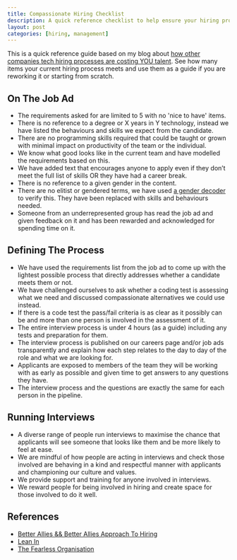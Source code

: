 ```yaml
---
title: Compassionate Hiring Checklist
description: A quick reference checklist to help ensure your hiring process sets the candidates and your company up for success.
layout: post
categories: [hiring, management]
---
```

This is a quick reference guide based on my blog about [how other companies tech hiring processes are costing YOU talent](https://outragedpinkracoon.com/2021/04/27/other-companies-hiring-processes-are-costing-you-talent.html). See how many items your current hiring process meets and use them as a guide if you are reworking it or starting from scratch.

## On The Job Ad
- The requirements asked for are limited to 5 with no 'nice to have' items.
- There is no reference to a degree or X years in Y technology, instead we have listed the behaviours and skills we expect from the candidate.
- There are no programming skills required that could be taught or grown with minimal impact on productivity of the team or the individual.
- We know what good looks like in the current team and have modelled the requirements based on this.
- We have added text that encourages anyone to apply even if they don’t meet the full list of skills OR they have had a career break.
- There is no reference to a given gender in the content.
- There are no elitist or gendered terms, we have used [a gender decoder](http://gender-decoder.katmatfield.com/) to verify this. They have been replaced with skills and behaviours needed.
- Someone from an underrepresented group has read the job ad and given feedback on it and has been rewarded and acknowledged for spending time on it.

## Defining The Process

- We have used the requirements list from the job ad to come up with the lightest possible process that directly addresses whether a candidate meets them or not.
- We have challenged ourselves to ask whether a coding test is assessing what we need and discussed compassionate alternatives we could use instead.
- If there is a code test the pass/fail criteria is as clear as it possibly can be and more than one person is involved in the assessment of it.
- The entire interview process is under 4 hours (as a guide) including any tests and preparation for them.
- The interview process is published on our careers page and/or job ads transparently and explain how each step relates to the day to day of the role and what we are looking for.
- Applicants are exposed to members of the team they will be working with as early as possible and given time to get answers to any questions they have.
- The interview process and the questions are exactly the same for each person in the pipeline.

## Running Interviews
- A diverse range of people run interviews to maximise the chance that applicants will see someone that looks like them and be more likely to feel at ease.
- We are mindful of how people are acting in interviews and check those involved are behaving in a kind and respectful manner with applicants and championing our culture and values.
- We provide support and training for anyone involved in interviews.
- We reward people for being involved in hiring and create space for those involved to do it well.

## References
- [Better Allies && Better Allies Approach To Hiring](https://betterallies.com/buy/)
- [Lean In](https://leanin.org/book)
- [The Fearless Organisation](https://fearlessorganization.com/)
